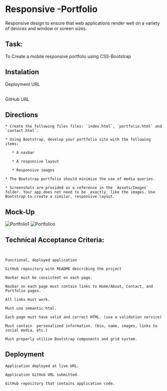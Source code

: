 
#  Responsive -Portfolio
<!--Horizontal line--->
Responsive design to ensure that web applications render well on a variety of devices and window or screen sizes.


## Task:

<!--blockquote-->
To Create a mobile responsive portfolio using CSS-Bootstrap

## Instalation 
<!--Links-->
 Deployment URL
 <br  />

 <br  />
 GitHub URL
 <br  />



## Directions

<!--code block -->
```
* Create the following files files: `index.html`, `portfolio.html` and `contact.html`.

* Using Bootstrap, develop your portfolio site with the following items:

   * A navbar

   * A responsive layout

   * Responsive images

* The Bootstrap portfolio should minimize the use of media queries.

* Screenshots are provided as a reference in the `Assets/Images` folder. Your app does not need to be _exactly_ like the images. Use Bootstrap to create a similar, responsive layout.
```

## Mock-Up

![Portfolio1](https://user-images.githubusercontent.com/72904217/99762779-3c9abe00-2b34-11eb-8627-23960957d286.PNG)
![Portfolioo](https://user-images.githubusercontent.com/72904217/99762797-46242600-2b34-11eb-888b-719ef0bd4e8a.PNG)


## Technical Acceptance Criteria:

<!--code block-->
```


Functional, deployed application

GitHub repository with README describing the project

Navbar must be consistent on each page.

Navbar on each page must contain links to Home/About, Contact, and Portfolio pages.

All links must work.

Must use semantic html.

Each page must have valid and correct HTML. (use a validation service)

Must contain  personalized information. (bio, name, images, links to social media, etc.)

Must properly utilize Bootstrap components and grid system.
```
## Deployment

<!--code block-->
```
Application deployed at live URL.

Application GitHub URL submitted.

GitHub repository that contains application code.

```

